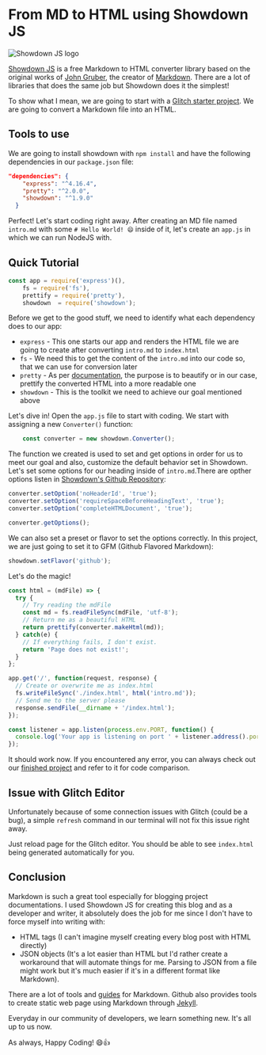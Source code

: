 # From MD to HTML using Showdown JS

![Showdown JS logo](/img/showdown-logo.png)

[Showdown JS](http://showdownjs.com/) is a free Markdown to HTML converter library based on the original works of [John Gruber](https://en.wikipedia.org/wiki/John_Gruber), the creator of [Markdown](https://daringfireball.net/projects/markdown/). There are a lot of libraries that does the same job but Showdown does it the simplest!

To show what I mean, we are going to start with a [Glitch starter project](https://glitch.com/edit/#!/awesome-showdown-starter?path=package.json:10:26). We are going to convert a Markdown file into an HTML.


## Tools to use

We are going to install showdown with `npm install` and have the following dependencies in our `package.json` file:

```json
"dependencies": {
    "express": "^4.16.4",
    "pretty": "^2.0.0",
    "showdown": "^1.9.0"
  }
```

Perfect! Let's start coding right away. After creating an MD file named `intro.md` with some  `# Hello World! 😄` inside of it, let's create an `app.js` in which we can run NodeJS with.


## Quick Tutorial

```javascript
const app = require('express')(), 
    fs = require('fs'),
    prettify = require('pretty'),
    showdown  = require('showdown');
```

Before we get to the good stuff, we need to identify what each dependency does to our app:

- `express` - This one starts our app and renders the HTML file we are going to create after converting `intro.md` to `index.html`
- `fs` - We need this to get the content of the `intro.md` into our code so, that we can use for conversion later
- `pretty` - As per [documentation](https://www.npmjs.com/package/pretty), the purpose is to beautify or in our case, prettify the converted HTML into a more readable one
- `showdown` - This is the toolkit we need to achieve our goal mentioned above

Let's dive in! Open the `app.js` file to start with coding. We start with assigning a new `Converter()` function:

```javascript
    const converter = new showdown.Converter();
```

The function we created is used to set and get options in order for us to meet our goal and also, customize the default behavior set in Showdown. Let's set some options for our heading inside of `intro.md`.There are opther options listen in [Showdown's Github Repository](https://github.com/showdownjs/showdown):

```javascript
converter.setOption('noHeaderId', 'true');
converter.setOption('requireSpaceBeforeHeadingText', 'true');
converter.setOption('completeHTMLDocument', 'true');

converter.getOptions();  
```
We can also set a preset or flavor to set the options correctly. In this project, we are just going to set it to GFM (Github Flavored Markdown):

```javascript
showdown.setFlavor('github');
```
Let's do the magic! 

```javascript
const html = (mdFile) => {
  try { 
    // Try reading the mdFile
    const md = fs.readFileSync(mdFile, 'utf-8');
    // Return me as a beautiful HTML
    return prettify(converter.makeHtml(md));    
  } catch(e) {
    // If everything fails, I don't exist.
    return 'Page does not exist!';
  }
};

app.get('/', function(request, response) {
  // Create or overwrite me as index.html 
  fs.writeFileSync('./index.html', html('intro.md'));
  // Send me to the server please
  response.sendFile(__dirname + '/index.html');
});

const listener = app.listen(process.env.PORT, function() {
  console.log('Your app is listening on port ' + listener.address().port);
});
```

It should work now. If you encountered any error, you can always check out our [finished project](https://glitch.com/edit/#!/awesome-showdown-done?path=app.js:22:3) and refer to it for code comparison.


## Issue with Glitch Editor

Unfortunately because of some connection issues with Glitch (could be a bug), a simple `refresh` command in our terminal will not fix this issue right away. 

Just reload page for the Glitch editor. You should be able to see `index.html` being generated automatically for you.


## Conclusion

Markdown is such a great tool especially for blogging project documentations. I used Showdown JS for creating this blog and as a developer and writer, it absolutely does the job for me since I don't have to force myself into writing with:

- HTML tags (I can't imagine myself creating every blog post with HTML directly) 
- JSON objects (It's a lot easier than HTML but I'd rather create a workaround that will automate things for me. Parsing to JSON from a file might work but it's much easier if it's in a different format like Markdown).

There are a lot of tools and [guides](https://www.markdownguide.org/getting-started) for Markdown. Github also provides tools to create static web page using Markdown through [Jekyll](https://github.com/jekyll/jekyll). 

Everyday in our community of developers, we learn something new. It's all up to us now.

As always, Happy Coding! 😄👍